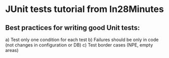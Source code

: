 # JUnit tests tutorial from In28Minutes

 ## Best practices for writing good Unit tests:

  a) Test only one condition for each test
  b) Failures should be only in code (not changes in configuration or DB)
  c) Test border cases (NPE, empty areas)